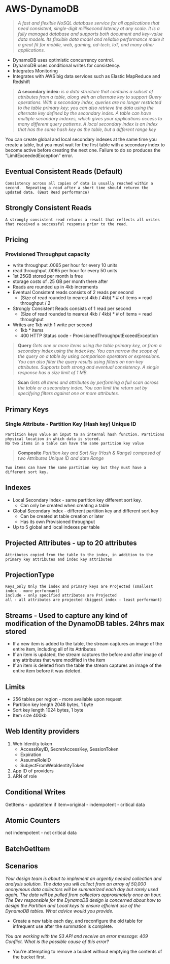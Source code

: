 # AWS-DynamoDB

>*A fast and flexible NoSQL database service for all applications that need consistent, single-digit millisecond latency at any scale.  It is a fully managed database and supports both document and key-value data models.  Its flexible data model and reliable performance make it a great fit for mobile, web, gaming, ad-tech, IoT, and many other applications.*

- DynamoDB uses optimistic concurrency control.
- DynamoDB uses conditional writes for consistency.
- Integrates Monitoring
- Integrates with AWS big data services such as Elastic MapReduce and Redshift

>**A secondary index:** *is a data structure that contains a subset of attributes from a table, along with an alternate key to support Query operations. With a secondary index, queries are no longer restricted to the table primary key; you can also retrieve the data using the alternate key defined by the secondary index. A table can have multiple secondary indexes, which gives your applications access to many different query patterns. A local secondary index is an index that has the same hash key as the table, but a different range key*

You can create global and local secondary indexes at the same time you create a table, but you must wait for the first table with a secondary index to become active before creating the next one. Failure to do so produces the “LimitExceededException” error.

## Eventual Consistent Reads (Default)

    Consistency across all copies of data is usually reached within a second.  Repeating a read after a short time should returen the updated data. (Best Read performance)

## Strongly Consistent Reads

    A strongly consistent read returns a result that reflects all writes that received a successful response prior to the read.

## Pricing

### Provisioned Throughput capacity

- write throughput .0065 per hour for every 10 units
- read throughput .0065 per hour for every 50 units
- 1st 25GB stored per month is free
- storage costs of .25 GB per month there after
- Reads are rounded up in 4kb increments
- Eventual Consistent reads consists of 2 reads per second
  - (Size of read rounded to nearest 4kb / 4kb) * # of items = read throughput / 2
- Strongly Consistent Reads consists of 1 read per second
  - (Size of read rounded to nearest 4kb / 4kb) * # of items = read throughput
- Writes are 1kb with 1 write per second
  - 1kb * items
  - 400 HTTP Status code - ProvisionedThroughputExceedException

>**Query** *Gets one or more items using the table primary key, or from a secondary index using the index key. You can narrow the scope of the query on a table by using comparison operators or expressions. You can also filter the query results using filters on non-key attributes. Supports both strong and eventual consistency. A single response has a size limit of 1 MB.*

>**Scan** *Gets all items and attributes by performing a full scan across the table or a secondary index. You can limit the return set by specifying filters against one or more attributes.*

## Primary Keys

### Single Attribute - Partition Key (Hash key) Unique ID

    Partition keys value an input to an internal hash function. Partitions physical location in which data is stored.
    No two items in a table can have the same partition key value

>**Composite** *Partition key and Sort Key (Hash & Range) composed of two Attributes  Unique ID and date Range*

    Two items can have the same partition key but they must have a different sort key.

## Indexes

- Local Secondary Index - same partition key different sort key.
  - Can only be created when creating a table
- Global Secondary Index - different partition key and different sort key
  - Can be created at table creation or later
  - Has its own Provisioned throughput
- Up to 5 global and local indexes per table

## Projected Attributes - up to 20 attributes

    Attributes copied from the table to the index, in addition to the primary key attributes and index key attributes

## ProjectionType

    Keys_only Only the index and primary keys are Projected (smallest index - more performant)
    include - only specified attributes are Projected
    all - all attributes are projected (biggest index - least performant)

## Streams - Used to capture any kind of modification of the DynamoDB tables. 24hrs max stored

- If a new item is added to the table, the stream captures an image of the entire item, including all of its Attributes
- If an item is updated, the stream captures the before and after image of any attributes that were modified in the item
- If an item is deleted from the table the stream captures an image of the entire item before it was deleted.

## Limits

- 256 tables per region - more available upon request
- Partition key length 2048 bytes, 1 byte
- Sort key length 1024 bytes, 1 byte
- Item size 400kb

## Web Identity providers

1. Web Identity token
   - AccessKeyID, SecretAccessKey, SessionToken
   - Expiration
   - AssumeRoleID
   - SubjectFromWebIdentityToken
2. App ID of providers
3. ARN of role

## Conditional Writes

GetItems - updateItem if item=original - indempotent - critical data

## Atomic Counters

not indempotent - not critical data

## BatchGetItem

## Scenarios

*Your design team is about to implement an urgently needed collection and analysis solution. The data you will collect from an array of 50,000 anonymous data collectors will be summarized each day but rarely used again. The data will be pulled from collectors approximately once an hour. The Dev responsible for the DynamoDB design is concerned about how to design the Partition and Local keys to ensure efficient use of the DynamoDB tables. What advice would you provide.*

- Create a new table each day, and reconfigure the old table for infrequent use after the summation is complete.

*You are working with the S3 API and receive an error message: 409 Conflict. What is the possible cause of this error?*

- You're attempting to remove a bucket without emptying the contents of the bucket first.